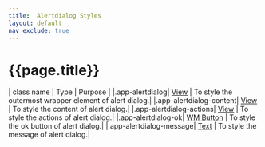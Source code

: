 ```yaml
---
title:  Alertdialog Styles
layout: default
nav_exclude: true
---
```

# {{page.title}}

| class name  | Type | Purpose |
|.app-alertdialog| [View](../view.style.html) | To style the outermost wrapper element of alert dialog.|
|.app-alertdialog-content| [View](../view.style.html) | To style the content of alert dialog.|
|.app-alertdialog-actions| [View](../view.style.html) | To style the actions of alert dialog.|
|.app-alertdialog-ok| [WM Button](../basic/button.style.html) | To style the ok button of alert dialog.|
|.app-alertdialog-message| [Text](../text.style.html) | To style the message of alert dialog.|
